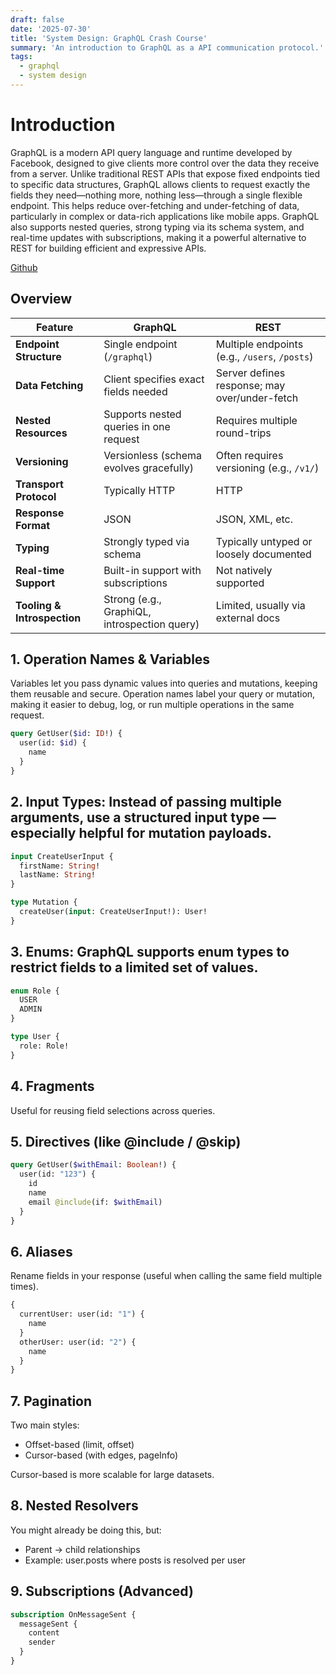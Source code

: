 ```yaml
---
draft: false
date: '2025-07-30'
title: 'System Design: GraphQL Crash Course'
summary: 'An introduction to GraphQL as a API communication protocol.'
tags:
  - graphql
  - system design
---
```


# Introduction

GraphQL is a modern API query language and runtime developed by Facebook, designed to give clients more control over the data they receive from a server. Unlike traditional REST APIs that expose fixed endpoints tied to specific data structures, GraphQL allows clients to request exactly the fields they need—nothing more, nothing less—through a single flexible endpoint. This helps reduce over-fetching and under-fetching of data, particularly in complex or data-rich applications like mobile apps. GraphQL also supports nested queries, strong typing via its schema system, and real-time updates with subscriptions, making it a powerful alternative to REST for building efficient and expressive APIs.

[Github](https://github.com/PrimeTimeTran/graphql-crud)

## Overview

| Feature                     | GraphQL                                      | REST                                          |
| --------------------------- | -------------------------------------------- | --------------------------------------------- |
| **Endpoint Structure**      | Single endpoint (`/graphql`)                 | Multiple endpoints (e.g., `/users`, `/posts`) |
| **Data Fetching**           | Client specifies exact fields needed         | Server defines response; may over/under-fetch |
| **Nested Resources**        | Supports nested queries in one request       | Requires multiple round-trips                 |
| **Versioning**              | Versionless (schema evolves gracefully)      | Often requires versioning (e.g., `/v1/`)      |
| **Transport Protocol**      | Typically HTTP                               | HTTP                                          |
| **Response Format**         | JSON                                         | JSON, XML, etc.                               |
| **Typing**                  | Strongly typed via schema                    | Typically untyped or loosely documented       |
| **Real-time Support**       | Built-in support with subscriptions          | Not natively supported                        |
| **Tooling & Introspection** | Strong (e.g., GraphiQL, introspection query) | Limited, usually via external docs            |

## 1. Operation Names & Variables

Variables let you pass dynamic values into queries and mutations, keeping them reusable and secure.
Operation names label your query or mutation, making it easier to debug, log, or run multiple operations in the same request.

```graphql
query GetUser($id: ID!) {
  user(id: $id) {
    name
  }
}
```

## 2. Input Types: Instead of passing multiple arguments, use a structured input type — especially helpful for mutation payloads.

```graphql
input CreateUserInput {
  firstName: String!
  lastName: String!
}

type Mutation {
  createUser(input: CreateUserInput!): User!
}
```

## 3. Enums: GraphQL supports enum types to restrict fields to a limited set of values.

```graphql
enum Role {
  USER
  ADMIN
}

type User {
  role: Role!
}
```

## 4. Fragments

Useful for reusing field selections across queries.

## 5. Directives (like @include / @skip)

```graphql
query GetUser($withEmail: Boolean!) {
  user(id: "123") {
    id
    name
    email @include(if: $withEmail)
  }
}
```

## 6. Aliases

Rename fields in your response (useful when calling the same field multiple times).

```graphql
{
  currentUser: user(id: "1") {
    name
  }
  otherUser: user(id: "2") {
    name
  }
}
```

## 7. Pagination

Two main styles:

- Offset-based (limit, offset)
- Cursor-based (with edges, pageInfo)

Cursor-based is more scalable for large datasets.

## 8. Nested Resolvers

You might already be doing this, but:

- Parent → child relationships
- Example: user.posts where posts is resolved per user

## 9. Subscriptions (Advanced)

```graphql
subscription OnMessageSent {
  messageSent {
    content
    sender
  }
}
```
